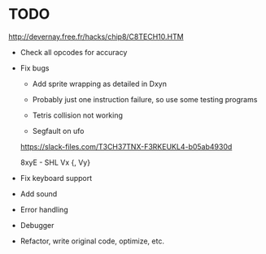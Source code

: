 # TODO
http://devernay.free.fr/hacks/chip8/C8TECH10.HTM

- Check all opcodes for accuracy

- Fix bugs
    * Add sprite wrapping as detailed in Dxyn

    * Probably just one instruction failure,
      so use some testing programs

    * Tetris collision not working

    * Segfault on ufo
    
    https://slack-files.com/T3CH37TNX-F3RKEUKL4-b05ab4930d

    8xyE - SHL Vx {, Vy}

- Fix keyboard support

- Add sound
- Error handling
- Debugger
- Refactor, write original code, optimize, etc.
